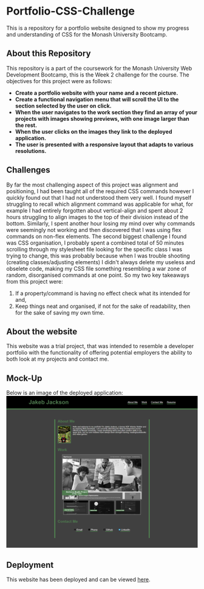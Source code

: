 # Portfolio-CSS-Challenge
This is a repository for a portfolio website designed to show my progress and understanding of CSS for the Monash University Bootcamp.

## About this Repository
This repository is a part of the coursework for the Monash University Web Development Bootcamp, this is the Week 2 challenge for the course. The objectives for this project were as follows:
* **Create a portfolio website with your name and a recent picture.**
* **Create a functional navigation menu that will scroll the UI to the section selected by the user on click.**
* **When the user navigates to the work section they find an array of your projects with images showing previews, with one image larger than the rest.**
* **When the user clicks on the images they link to the deployed application.**
* **The user is presented with a responsive layout that adapts to various resolutions.**

## Challenges
By far the most challenging aspect of this project was alignment and positioning, I had been taught all of the required CSS commands however I quickly found out that I had not understood them very well. I found myself struggling to recall which alignment command was applicable for what, for example I had entirely forgotten about vertical-align and spent about 2 hours struggling to align images to the top of their division instead of the bottom. Similarly, I spent another hour losing my mind over why commands were seemingly not working and then discovered that I was using flex commands on non-flex elements. The second biggest challenge I found was CSS organisation, I probably spent a combined total of 50 minutes scrolling through my stylesheet file looking for the specific class I was trying to change, this was probably because when I was trouble shooting (creating classes/adjusting elements) I didn't always delete my useless and obselete code, making my CSS file something resembling a war zone of random, disorganised commands at one point. So my two key takeaways from this project were: 
1. If a property/command is having no effect check what its intended for and,
2. Keep things neat and organised, if not for the sake of readability, then for the sake of saving my own time.

## About the website
This website was a trial project, that was intended to resemble a developer portfolio with the functionality of offering potential employers the ability to both look at my projects and contact me.

## Mock-Up
Below is an image of the deployed application:
![Deployed portfolio website](./assets/images/portfolio-screenshot.png)

## Deployment
This website has been deployed and can be viewed [here](https://jakebjackson.github.io/Portfolio-CSS-Challenge/).
